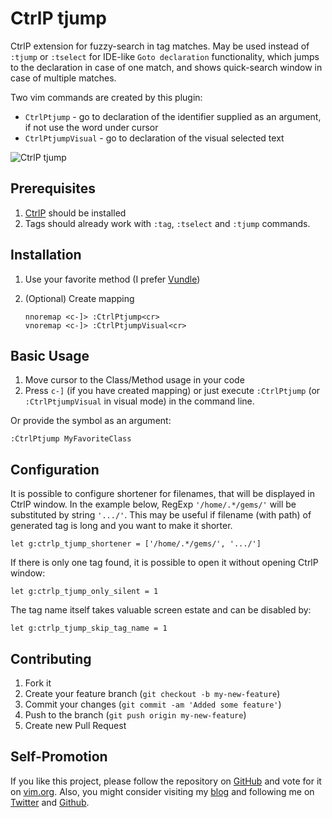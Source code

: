 # CtrlP tjump

CtrlP extension for fuzzy-search in tag matches.
May be used instead of `:tjump` or `:tselect` for IDE-like `Goto declaration` functionality,
which jumps to the declaration in case of one match, and shows quick-search window in case of multiple matches.

Two vim commands are created by this plugin:

* `CtrlPtjump` - go to declaration of the identifier supplied as an argument, if not use the word under cursor
* `CtrlPtjumpVisual` - go to declaration of the visual selected text

![CtrlP tjump][1]

## Prerequisites

1. [CtrlP][2] should be installed
2. Tags should already work with `:tag`, `:tselect` and `:tjump` commands.

## Installation

1.  Use your favorite method (I prefer [Vundle][3])
2. (Optional) Create mapping

    ```
    nnoremap <c-]> :CtrlPtjump<cr>
    vnoremap <c-]> :CtrlPtjumpVisual<cr>
    ```

## Basic Usage

1. Move cursor to the Class/Method usage in your code
2. Press `c-]` (if you have created mapping) or just execute `:CtrlPtjump`
(or `:CtrlPtjumpVisual` in visual mode) in the command line.

Or provide the symbol as an argument:

    :CtrlPtjump MyFavoriteClass

## Configuration

It is possible to configure shortener for filenames, that will be displayed in
CtrlP window. In the example below, RegExp `'/home/.*/gems/'` will be
substituted by string `'.../'`. This may be useful if filename (with path) of
generated tag is long and you want to make it shorter.

    let g:ctrlp_tjump_shortener = ['/home/.*/gems/', '.../']

If there is only one tag found, it is possible to open it without opening CtrlP
window:

    let g:ctrlp_tjump_only_silent = 1
    
The tag name itself takes valuable screen estate and can be disabled by:

    let g:ctrlp_tjump_skip_tag_name = 1

## Contributing

1. Fork it
2. Create your feature branch (`git checkout -b my-new-feature`)
3. Commit your changes (`git commit -am 'Added some feature'`)
4. Push to the branch (`git push origin my-new-feature`)
5. Create new Pull Request

## Self-Promotion

If you like this project, please follow the repository on [GitHub](https://github.com/ivalkeen/vim-ctrlp-tjump) and vote for it on
[vim.org](http://www.vim.org/scripts/script.php?script_id=4673). Also, you might consider visiting my [blog](http://www.tkalin.com) and following me on [Twitter](https://twitter.com/ivalkeen) and [Github](https://github.com/ivalkeen).


[1]: http://i.imgur.com/1UrMOpd.png
[2]: https://github.com/kien/ctrlp.vim
[3]: https://github.com/gmarik/vundle
